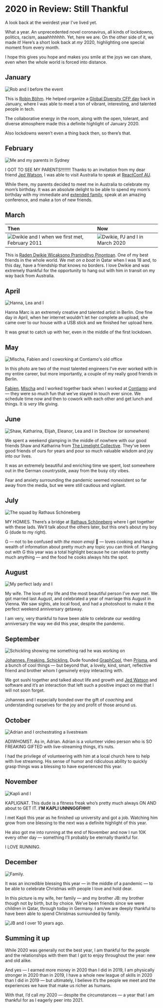 # 2020 in Review: Still Thankful

A look back at the weirdest year I've lived yet.

What a year. An unprecedented novel coronavirus, all kinds of lockdowns, politics, racism, aaaahhhhhhh. Yet, here we are. On the other side of it, we made it! Here’s a short look back at _my_ 2020, highlighting one special moment from every month. 

I hope this gives you hope and makes you smile at the joys we can share, even when the whole world is forced into distance. 

## January

![Rob and I before the event](/img/blog/2020-recap/jan.jpg)

This is [Robin Böhm](https://twitter.com/robinboehm). He helped organize a [Global Diversity CFP day](https://twitter.com/gdcfpday) back in January, where I was able to meet a ton of vibrant, interesting, and talented people in tech. 

The collaborative energy in the room, along with the open, tolerant, and diverse atmosphere made this a definite highlight of January 2020. 

Also lockdowns weren’t even a thing back then, so there’s that.

## February

![Me and my parents in Sydney](/img/blog/2020-recap/feb.jpg)

I GOT TO SEE MY PARENTS!!!!!!!! Thanks to an invitation from my dear friend [Jed Watson](https://twitter.com/jedwatson), I was able to visit Australia to speak at [ReactConf AU](https://www.youtube.com/watch?v=9xL0a6YJIQU). 

While there, my parents decided to meet me in Australia to celebrate my mom’s birthday. It was an absolute delight to be able to spend my mom’s birthday with my immediate and [extended family](https://twitter.com/valparkie), speak at an amazing conference, and make a ton of new friends. 

## March

|Then|Now|
|:--|:--|
|![Dwikie and I when we first met, February 2011](/img/blog/2020-recap/dwik.jpg)|![Dwikie, PJ and I in March 2020](/img/blog/2020-recap/mar.jpg)|

This is [Raden Dwikie Wicaksono Pranindityo Pinontoan](https://twitter.com/dwikster). One of my best friends in the whole world. We met _on a boat_ in Qatar when I was 18 and, to this day, have a friendship that knows no borders. I love Dwikie and was extremely thankful for the opportunity to hang out with him in transit on my way back from Australia. 

## April

![Hanna, Lea and I](/img/blog/2020-recap/apr.jpg)

Hanna Marc is an extremely creative and talented artist in Berlin. One fine day in April, when her internet wouldn’t let her complete an upload, she came over to our house with a USB stick and we finished her upload here. 

It was great to catch up with her, even in the middle of the first lockdown. 

## May

![Mischa, Fabien and I coworking at Contiamo's old office](/img/blog/2020-recap/may.jpg)

In this photo are two of the most talented engineers I’ve ever worked with in my entire career, but more importantly, a couple of my really good friends in Berlin. 

[Fabien](https://twitter.com/fabien0102), [Mischa](https://twitter.com/mpotomin) and I worked together back when I worked at [Contiamo](https://contiamo.com) and — they were so much fun that we’ve stayed in touch ever since. We schedule time now and then to cowork with each other and get lunch and things. It is _very_ life giving. 

## June

![Shaw, Katharina, Elijah, Eleanor, Lea and I in Stechow (or somewhere)](/img/blog/2020-recap/jun.jpg)

We spent a weekend glamping in the middle of nowhere with our good friends Shaw and Katharina from [The Limelight Collective](https://limelightcollective.com). They've been good friends of ours for years and pour so much valuable wisdom and joy into our lives.

It was an extremely beautiful and enriching time we spent, lost somewhere out in the German countryside, away from the busy city vibes. 

Fear and anxiety surrounding the pandemic seemed nonexistent so far away from the media, but we were still cautious and vigilant.

## July

![The squad by Rathaus Schöneberg](/img/blog/2020-recap/jul.jpg)

MY HOMIES. There’s a bridge at [Rathaus Schöneberg](https://www.berlin.de/sehenswuerdigkeiten/3560314-3558930-rathaus-schoeneberg.html) where I get together with these lads. We’ll talk about the others later, but this one’s about my boy G (dude to my right). 

G — not to be confused with _the moon emoji_ 🌚 — loves cooking and has a wealth of information about pretty much any topic you can think of. Hanging out with G this year was a total highlight because he can relate to pretty much anything — and the food he cooks always hits the spot. 

## August

![My perfect lady and I](/img/blog/2020-recap/aug.jpg)

My wife. The love of my life and the most beautiful person I’ve ever met. We got married last August, and celebrated a year of marriage this August in Vienna. We saw sights, ate local food, and had a photoshoot to make it the perfect weekend anniversary getaway.

I am very, very thankful to have been able to celebrate our wedding anniversary the way we did this year, despite the pandemic. 

## September

![Schickling showing me something rad he was working on](/img/blog/2020-recap/sep.jpg)

[Johannes. Freaking. Schickling.](https://twitter.com/schickling) Dude founded [GraphCool](https://graph.cool), then [Prisma](https://prisma.io), and a bunch of cool things — but beyond that, a lovely, kind, smart, reflective friend and brother whom I genuinely enjoy interacting with. 

We got sushi together and talked about life and growth and [Jed Watson](https://twitter.com/jedwatson) and software and it’s an interaction that left such a positive impact on me that I will not soon forget. 

Johannes and I especially bonded over the gift of _coaching_ and understanding ourselves for the joy and profit of those around us. 

## October

![Adrian and I orchestrating a livestream](/img/blog/2020-recap/oct.jpg)

ADIWHOMST. As in, Adrian. Adrian is a volunteer video person who is SO FREAKING GIFTED with live-streaming things, it’s nuts. 

I had the privilege of volunteering with him at a local church here to help with live streaming. His sense of humor and ridiculous ability to quickly grasp things was a blessing to have experienced this year. 

## November

![Kapli and I](/img/blog/2020-recap/nov.jpg)

KAPLIGNAT. This dude is a fitness freak who’s pretty much always ON AND about to GET IT. **I’M KAPLI UNNNGGFHH!!**

I met Kapli this year as he finished up university and got a job. Watching him grow from one blessing to the next was a definite highlight of this year. 

He also got me into running at the end of November and now I run 10K every other day — something I’ll probably be eternally thankful for. 

I LOVE RUNNING. 

## December

![Family.](/img/blog/2020-recap/dec.jpg)

It was an incredible blessing this year — in the middle of a pandemic — to be able to celebrate Christmas with people I love and hold dear. 

In this picture is my wife, her family — and my brother JB: my brother though not by birth, but by choice. We’ve been friends since we were children in Qatar, through today in Germany. I am/we are deeply thankful to have been able to spend Christmas surrounded by family. 

![JB and I over 10 years ago.](/img/blog/2020-recap/jb.jpg)

## Summing it up

While 2020 was generally not the best year, I am thankful for the people and the relationships with them that I got to enjoy throughout the year: new and old alike. 

And yes — I earned more money in 2020 than I did in 2019, I am physically stronger in 2020 than in 2019, I have a whole new league of skills in 2020 than I did in 2019 — but ultimately, I believe it’s the people we meet and the experiences we have that make us richer as humans. 

With that, I’d call _my_ 2020 — despite the circumstances — a year that I am thankful for as I eagerly peer into 2021. 